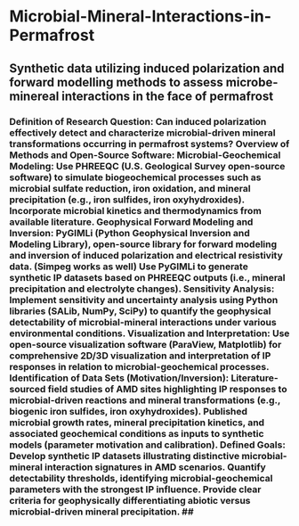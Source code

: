 # Microbial-Mineral-Interactions-in-Permafrost
## Synthetic data utilizing induced polarization and forward modelling methods to assess microbe-minereal interactions in the face of permafrost ##
### Definition of Research Question: Can induced polarization effectively detect and characterize microbial-driven mineral transformations occurring in permafrost systems? Overview of Methods and Open-Source Software: Microbial-Geochemical Modeling: Use PHREEQC (U.S. Geological Survey open-source software) to simulate biogeochemical processes such as microbial sulfate reduction, iron oxidation, and mineral precipitation (e.g., iron sulfides, iron oxyhydroxides). Incorporate microbial kinetics and thermodynamics from available literature. Geophysical Forward Modeling and Inversion: PyGIMLi (Python Geophysical Inversion and Modeling Library), open-source library for forward modeling and inversion of induced polarization and electrical resistivity data. (Simpeg works as well) Use PyGIMLi to generate synthetic IP datasets based on PHREEQC outputs (i.e., mineral precipitation and electrolyte changes). Sensitivity Analysis: Implement sensitivity and uncertainty analysis using Python libraries (SALib, NumPy, SciPy) to quantify the geophysical detectability of microbial-mineral interactions under various environmental conditions. Visualization and Interpretation: Use open-source visualization software (ParaView, Matplotlib) for comprehensive 2D/3D visualization and interpretation of IP responses in relation to microbial-geochemical processes. Identification of Data Sets (Motivation/Inversion): Literature-sourced field studies of AMD sites highlighting IP responses to microbial-driven reactions and mineral transformations (e.g., biogenic iron sulfides, iron oxyhydroxides). Published microbial growth rates, mineral precipitation kinetics, and associated geochemical conditions as inputs to synthetic models (parameter motivation and calibration). Defined Goals: Develop synthetic IP datasets illustrating distinctive microbial-mineral interaction signatures in AMD scenarios. Quantify detectability thresholds, identifying microbial-geochemical parameters with the strongest IP influence. Provide clear criteria for geophysically differentiating abiotic versus microbial-driven mineral precipitation. ## ###
